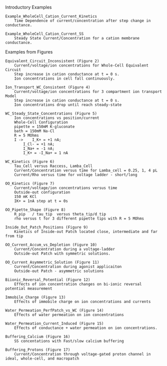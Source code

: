 Introductory Examples

	Example_WholeCell_Cation_Current_Kinetics
		Time Dependence of current/concentration after step change in conductance.

	Example_WholeCell_Cation_Current_SS
		Steady State Current/Concentration for a cation membrane conductance.

Examples from Figures

	Equivalent_Circuit_Inconsistent (Figure 2)
		Current/voltage/ion concentrations for Whole-Cell Equivalent Circuit
		Step increase in cation conductance at t = 0 s.
		Ion concentrations in cell fall continuously.

	Ion_Transport_WC_Consistent (Figure 4)
		Current/voltage/ion concentrations for 3 compartment ion transport Model
		Step increase in cation conductance at t = 0 s.
		Ion concentrations drop until reach steady-state

	WC_Steady_State_Concentrations (Figure 5)
		Ion concentrations vs position/current
		Whole-Cell Configuration
		pipette = 150mM K-gluconate
		bath = 150mM Na-Cl
		R = 5 MOhms
		I -> 	I_K+ = +1 nA; 
			I_Cl- = +1 nA; 
			I_Na+ = -1 nA; 
			I_K+ = -I_Na+ = 1 nA

	WC_Kinetics (Figure 6)
		Tau_Cell versus Raccess, Lamba_Cell
		Current/Concentration versus time for Lamba_cell = 0.25, 1, 4 pL
		Current/Rho versus time for voltage ladder - short/long

	OO_Kinetics (Figure 7)
		Current/voltage/ion concentrations versus time
		Outside-out configuration
		150 mK KCl
		IK+ = 1nA step at t = 0s

	OO_Pipette_Shape (Figure 8)
		R_pip   / tau_tip  versus theta_tip/d_tip
		rho versus t for 3 different pipette tips with R = 5 MOhms

	Inside_Out_Patch_Positions (Figure 9)
		Kinetics of Inside-out Patch located close, intermediate and far from tip
		
	OO_Current_Accum_vs_Depletion (Figure 10)
		Current/Concentration during a voltage-ladder	
		Outside-out Patch with symmetric solutions.	

	OO_Current_Asymmetric_Solution (Figure 11)
		Current/Concentration during agonist applicaiton
		Outside-out Patch - asymmetric solutions
	
	Biionic_Reversal_Potential (Figure 12)
		Effects of ion concentration changes on bi-ionic reversal potential measurement

	Immobile_Charge (Figure 13)
		Effects of immobile charge on ion concentrations and currents

	Water_Permeation_PerfPatch_vs_WC (Figure 14)
		Effects of water permeation on ion concentrations

	Water_Permeation_Current_Induced (Figure 15)
		Effects of conductance + water permeation on ion concentrations.

	Buffering_Calcium (Figure 16)
		SS concentations with Fast/slow calcium buffering
	
	Buffering_Protons (Figure 17)
		Current/Concentration through voltage-gated proton channel in ideal, whole-cell, and macropatch


		

		
	